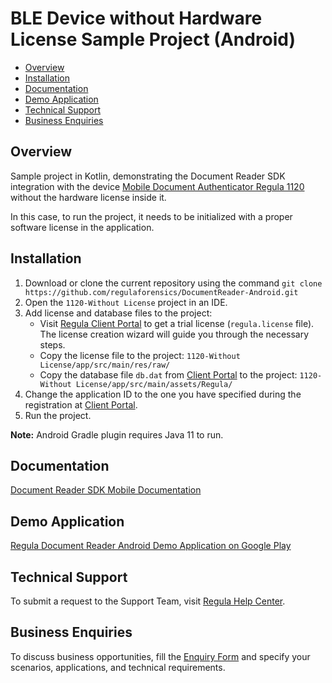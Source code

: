 # BLE Device without Hardware License Sample Project (Android)

* [Overview](#overview)
* [Installation](#installation)
* [Documentation](#documentation)
* [Demo Application](#demo-application)
* [Technical Support](#technical-support)
* [Business Enquiries](#business-enquiries)

## Overview

Sample project in Kotlin, demonstrating the Document Reader SDK integration with the device <a target="_blank" href="https://docs.regulaforensics.com/develop/1120/">Mobile Document Authenticator Regula 1120</a> without the hardware license inside it.

In this case, to run the project, it needs to be initialized with a proper software license in the application.

## Installation

1. Download or clone the current repository using the command `git clone https://github.com/regulaforensics/DocumentReader-Android.git`
2. Open the `1120-Without License` project in an IDE.
3. Add license and database files to the project:
   - Visit [Regula Client Portal](https://client.regulaforensics.com/) to get a trial license (`regula.license` file). The license creation wizard will guide you through the necessary steps.
   - Copy the license file to the project: `1120-Without License/app/src/main/res/raw/`
   - Copy the database file `db.dat` from [Client Portal](https://client.regulaforensics.com/customer/databases) to the project: `1120-Without License/app/src/main/assets/Regula/`
4. Change the application ID to the one you have specified during the registration at [Client Portal](https://client.regulaforensics.com/).
5. Run the project.
   
**Note:** Android Gradle plugin requires Java 11 to run.

## Documentation

<a target="_blank" href="https://docs.regulaforensics.com/develop/doc-reader-sdk/mobile/">Document Reader SDK Mobile Documentation</a>

## Demo Application

<a target="_blank" href="https://play.google.com/store/apps/details?id=com.regula.documentreader">Regula Document Reader Android Demo Application on Google Play</a>

## Technical Support

To submit a request to the Support Team, visit <a target="_blank" href="https://support.regulaforensics.com/hc/en-us/requests/new?utm_source=github">Regula Help Center</a>.

## Business Enquiries

To discuss business opportunities, fill the <a target="_blank" href="https://explore.regula.app/docs-support-request">Enquiry Form</a> and specify your scenarios, applications, and technical requirements.